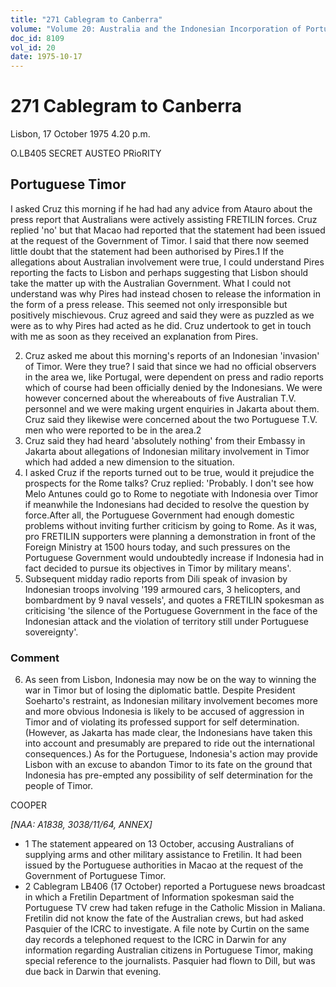 ```yaml
---
title: "271 Cablegram to Canberra"
volume: "Volume 20: Australia and the Indonesian Incorporation of Portuguese Timor, 1974-1976"
doc_id: 8109
vol_id: 20
date: 1975-10-17
---
```


# 271 Cablegram to Canberra

Lisbon, 17 October 1975 4.20 p.m.

O.LB405 SECRET AUSTEO PRioRITY

## Portuguese Timor

I asked Cruz this morning if he had had any advice from Atauro about the press report that Australians were actively assisting FRETILIN forces. Cruz replied 'no' but that Macao had reported that the statement had been issued at the request of the Government of Timor. I said that there now seemed little doubt that the statement had been authorised by Pires.1 If the allegations about Australian involvement were true, I could understand Pires reporting the facts to Lisbon and perhaps suggesting that Lisbon should take the matter up with the Australian Government. What I could not understand was why Pires had instead chosen to release the information in the form of a press release. This seemed not only irresponsible but positively mischievous. Cruz agreed and said they were as puzzled as we were as to why Pires had acted as he did. Cruz undertook to get in touch with me as soon as they received an explanation from Pires.

  2. Cruz asked me about this morning's reports of an Indonesian 'invasion' of Timor. Were they true? I said that since we had no official observers in the area we, like Portugal, were dependent on press and radio reports which of course had been officially denied by the Indonesians. We were however concerned about the whereabouts of five Australian T.V. personnel and we were making urgent enquiries in Jakarta about them. Cruz said they likewise were concerned about the two Portuguese T.V. men who were reported to be in the area.2
  3. Cruz said they had heard 'absolutely nothing' from their Embassy in Jakarta about allegations of Indonesian military involvement in Timor which had added a new dimension to the situation.
  4. I asked Cruz if the reports turned out to be true, would it prejudice the prospects for the Rome talks? Cruz replied: 'Probably. I don't see how Melo Antunes could go to Rome to negotiate with Indonesia over Timor if meanwhile the Indonesians had decided to resolve the question by force.After all, the Portuguese Government had enough domestic problems without inviting further criticism by going to Rome. As it was, pro FRETILIN supporters were planning a demonstration in front of the Foreign Ministry at 1500 hours today, and such pressures on the Portuguese Government would undoubtedly increase if Indonesia had in fact decided to pursue its objectives in Timor by military means'.
  5. Subsequent midday radio reports from Dili speak of invasion by Indonesian troops involving '199 armoured cars, 3 helicopters, and bombardment by 9 naval vessels', and quotes a FRETILIN spokesman as criticising 'the silence of the Portuguese Government in the face of the Indonesian attack and the violation of territory still under Portuguese sovereignty'.



### Comment

  6. As seen from Lisbon, Indonesia may now be on the way to winning the war in Timor but of losing the diplomatic battle. Despite President Soeharto's restraint, as Indonesian military involvement becomes more and more obvious Indonesia is likely to be accused of aggression in Timor and of violating its professed support for self determination. (However, as Jakarta has made clear, the Indonesians have taken this into account and presumably are prepared to ride out the international consequences.) As for the Portuguese, Indonesia's action may provide Lisbon with an excuse to abandon Timor to its fate on the ground that Indonesia has pre­-empted any possibility of self determination for the people of Timor.



COOPER

_[NAA: A1838, 3038/11/64, ANNEX]_

  * 1 The statement appeared on 13 October, accusing Australians of supplying arms and other military assistance to Fretilin. It had been issued by the Portuguese authorities in Macao at the request of the Government of Portuguese Timor.
  * 2 Cablegram LB406 (17 October) reported a Portuguese news broadcast in which a Fretilin Department of Information spokesman said the Portuguese TV crew had taken refuge in the Catholic Mission in Maliana. Fretilin did not know the fate of the Australian crews, but had asked Pasquier of the ICRC to investigate. A file note by Curtin on the same day records a telephoned request to the ICRC in Darwin for any information regarding Australian citizens in Portuguese Timor, making special reference to the journalists. Pasquier had flown to Dill, but was due back in Darwin that evening.


